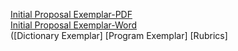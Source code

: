 [Initial Proposal Exemplar-PDF](https://github.com/MsBaergaCS/curriculum-Dev/blob/main/resources/CYOA%20-%20Initial%20Proposal%20Exemplar.pdf)<br>
[Initial Proposal Exemplar-Word](https://github.com/MsBaergaCS/curriculum-Dev/blob/main/resources/CYOA%20-%20Initial%20Proposal%20Exemplar.docx)<br>
([Dictionary Exemplar]
[Program Exemplar]
[Rubrics]
